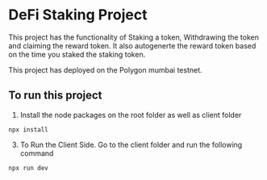 # DeFi Staking Project

This project has the functionality of Staking a token, Withdrawing the token and claiming the reward token. It also autogenerte the reward token based on the time you staked the staking token. 

This project has deployed on the Polygon mumbai testnet. 


## To run this project

1. Install the node packages on the root folder as well as client folder

```shell
npx install
```

3. To Run the Client Side. Go to the client folder and run the following command
```shell
npx run dev
```
